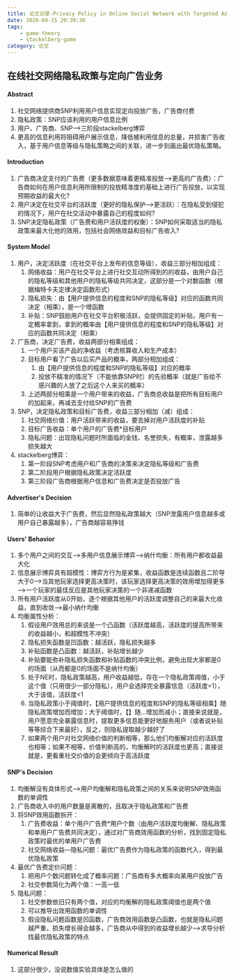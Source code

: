 ```yaml
---
title: 论文记录-Privacy Policy in Online Social Network with Targeted Advertising Business
date: 2020-04-15 20:39:30
tags: 
    - game-theory
    - stackelberg-game
category: 论文
---
```

## 在线社交网络隐私政策与定向广告业务

<!--more-->

#### Abstract

1. 社交网络提供商SNP利用用户信息实现定向投放广告，广告商付费
2. 隐私政策：SNP应该利用的用户信息比例
3. 用户、广告商、SNP——>三阶段stackelberg博弈
4. 更高的信息利用将阻碍用户展示信息，降低被利用信息的总量，并损害广告收入，基于用户信息等级与隐私策略之间的关联，进一步刻画出最优隐私策略。

#### Introduction

1. 广告商决定支付的广告费（更多数据意味着更精准投放——>更高的广告费）：广告商如何在用户信息利用所限制的投放精准度的基础上进行广告投放，以实现预期收益的最大化?
2. 用户决定在社交平台的活跃度（更好的隐私保护——>更活跃）：在隐私受到侵犯的情况下，用户在社交活动中暴露自己的程度如何?
3. SNP决定隐私政策（广告费和用户活跃度的权衡）：SNP如何采取适当的隐私政策来最大化他的效用，包括社会网络效益和目标广告收入?

#### System Model

1. 用户，决定活跃度（在社交平台上发布的信息等级），收益三部分相加组成：
   1. 网络收益：用户在社交平台上进行社交互动所得到的的收益，由用户自己的隐私等级和其他用户的隐私等级共同决定，这部分是一个对数函数（根据梅特卡夫定律决定函数形式）
   2. 隐私损失：由【用户提供信息的程度和SNP的隐私等级】对应的函数共同决定（相乘），是一个增函数
   3. 补贴：SNP鼓励用户在社交平台积极活跃，会提供固定的补贴，用户有一定概率拿到，拿到的概率由【用户提供信息的程度和SNP的隐私等级】对应的函数共同决定（相乘）
2. 广告商，决定广告费，收益两部分相乘组成：
   1. 一个用户买该产品的净收益（考虑核算收入和生产成本）
   2. 目标用户看了广告以后买产品的概率，两部分相加组成：
      1. 由【用户提供信息的程度和SNP的隐私等级】对应的概率
      2. 投放不精准的情况下（不能依靠SNP时）的先验概率（就是广告给不感兴趣的人放了之后这个人来买的概率）
   3. 上述两部分相乘是一个用户带来的收益，广告商总收益是把所有目标用户的加起来，再减去支付给SNP的广告费
3. SNP，决定隐私政策和目标广告费，收益三部分相加（减）组成：
   1. 社交网络价值：用户活跃带来的收益，要去掉对用户活跃度的补贴
   2. 目标广告收益：单个用户的广告费*目标用户
   3. 隐私问题：出现隐私问题时所面临的金钱、名誉损失，有概率，泄露越多损失越大
4. stackelberg博弈：
   1. 第一阶段SNP考虑用户和广告商的决策来决定隐私等级和广告费
   2. 第二阶段用户根据隐私政策决定活跃度
   3. 第三阶段广告商根据用户信息和广告费决定是否投放广告

#### Advertiser's Decision

1. 简单的让收益大于广告费，然后显然隐私政策越大（SNP泄露用户信息越多或用户自己暴露越多），广告商越容易挣钱

#### Users' Behavior

1. 多个用户之间的交互——>多用户信息展示博弈——>纳什均衡：所有用户都收益最大化
2. 信息展示博弈具有超模性：博弈方行为是紧集，收益函数是连续函数且二阶导大于0——>当其他玩家选择更高决策时，该玩家选择更高决策的效用增加得更多——>一个玩家的最佳反应是其他玩家决策的一个非递减函数
3. 所有用户活跃度从0开始，逐个根据其他用户的活跃度调整自己的来最大化收益，直到收敛——>最小纳什均衡
4. 均衡属性分析：
   1. 假设用户效用总的来说是一个凸函数（活跃度越高，活跃度的提高所带来的收益越小，和超模性不冲突）
   2. 隐私损失函数是凹函数：越活跃，隐私损失越多
   3. 补贴函数是凸函数：越活跃，补贴增长越少
   4. 补贴要能弥补隐私损失函数和补贴函数的冲突比例，避免出现大家都是0的场面（从而都是0的场面不是纳什均衡）
   5. 处于NE时，隐私政策越高，用户收益越低，存在一个隐私政策阈值，小于这个值（只用很少一部分隐私），用户会选择完全暴露信息（活跃度=1），大于该值，活跃度<1
   6. 当隐私政策小于阈值时，【用户提供信息的程度和SNP的隐私等级相乘】随隐私政策增加而增加；大于阈值时，【】随...增加而减小；直接来说就是，用户愿意完全暴露信息时，提取更多信息能更好地服务用户（或者说补贴等等综合下来最好），反之，则隐私提取越少越好了
   7. 如果两个用户对社交网络价值的判断相等，那么他们均衡解对应的活跃度也相等；如果不相等，价值判断高的，均衡解时的活跃度也更高；直接说就是，更看重社交价值的会更倾向于高活跃度

#### SNP's Decision

1. 均衡解没有具体形式——>用户均衡解和隐私政策之间的关系来说明SNP效用函数的单调性
2. 广告商收入中的用户数量是离散的，且取决于隐私政策和广告费
3. 将SNP效用函数拆开：
   1. 广告费收益：单个用户广告费*用户个数（由用户活跃度均衡解、隐私政策和单用户广告费共同决定），通过对广告商效用函数的分析，找到固定隐私政策时最优的单用户广告费
   2. 社交网络收益—隐私问题：最优广告费作为隐私政策的函数代入，得到最优隐私政策
4. 最优广告费定价问题：
   1. 把用户个数问题转化成了概率问题：广告商有多大概率向某用户投放广告
   2. 社交参数简化为两个值：一高一低
5. 隐私问题：
   1. 社交参数依旧只有两个值，对应的均衡解的隐私政策阈值也是两个值
   2. 可以推导出效用函数的单调性
   3. 假设隐私问题函数是凹函数，广告商效用函数是凸函数，也就是隐私问题越严重，损失增长得会越多，广告商从中得到的收益增长越少——>求导分析找最优隐私政策的特点

#### Numerical Result

1. 这部分很少，没说数值实验具体是怎么做的
